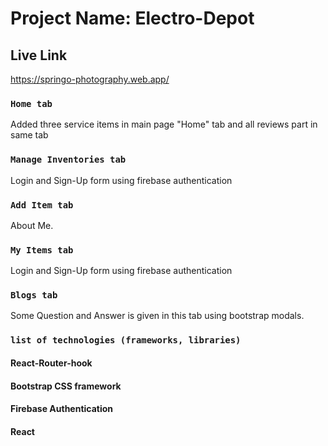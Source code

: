 # Project Name: Electro-Depot

## Live Link

https://springo-photography.web.app/



### `Home tab`

Added three service items in main page "Home" tab and all reviews part in same tab

### `Manage Inventories tab`

Login and Sign-Up form using firebase authentication

### `Add Item tab`

About Me.

### `My Items tab`

Login and Sign-Up form using firebase authentication

### `Blogs tab`

Some Question and Answer is given in this tab using bootstrap modals.


### `list of technologies (frameworks, libraries)`

#### React-Router-hook
#### Bootstrap CSS framework
#### Firebase Authentication
#### React